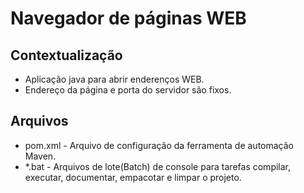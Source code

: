 # Navegador de páginas WEB

## Contextualização

- Aplicação java para abrir enderenços WEB.
- Endereço da página e porta do servidor são fixos.

## Arquivos

- pom.xml - Arquivo de configuração da ferramenta de automação Maven.
- *.bat - Arquivos de lote(Batch) de console para tarefas compilar, executar, documentar, empacotar e limpar o projeto.